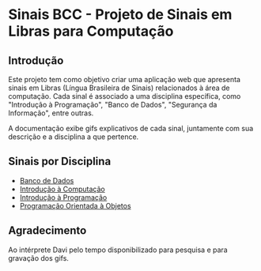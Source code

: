 # Sinais BCC - Projeto de Sinais em Libras para Computação

## Introdução

Este projeto tem como objetivo criar uma aplicação web que apresenta sinais em Libras (Língua Brasileira de Sinais) relacionados à área de computação. Cada sinal é associado a uma disciplina específica, como "Introdução à Programação", "Banco de Dados", "Segurança da Informação", entre outras.

A documentação exibe gifs explicativos de cada sinal, juntamente com sua descrição e a disciplina a que pertence.

## Sinais por Disciplina

- [Banco de Dados](https://github.com/Matheusxr77/libras-bcc/blob/main/disciplinas/BancoDados.md)
- [Introdução à Computação](https://github.com/Matheusxr77/libras-bcc/blob/main/disciplinas/IntroducaoComputacao.md)
- [Introdução à Programação](https://github.com/Matheusxr77/libras-bcc/blob/main/disciplinas/IntroducaoProgramacao.md)
- [Programação Orientada à Objetos](https://github.com/Matheusxr77/libras-bcc/blob/main/disciplinas/ProgramacaoOrientadaObjetos.md)

## Agradecimento
Ao intérprete Davi pelo tempo disponibilizado para pesquisa e para gravação dos gifs.